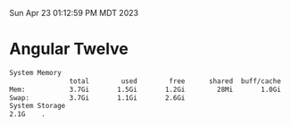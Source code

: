 Sun Apr 23 01:12:59 PM MDT 2023

# Angular Twelve

```bash
System Memory
               total        used        free      shared  buff/cache   available
Mem:           3.7Gi       1.5Gi       1.2Gi        28Mi       1.0Gi       1.9Gi
Swap:          3.7Gi       1.1Gi       2.6Gi
System Storage
2.1G	.
```
